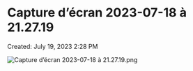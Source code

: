 # Capture d’écran 2023-07-18 à 21.27.19

Created: July 19, 2023 2:28 PM

![Capture d’écran 2023-07-18 à 21.27.19.png](Capture%20d%E2%80%99e%CC%81cran%202023-07-18%20a%CC%80%2021%2027%2019%206b49a8c4539c41909685b58260f43a41/Capture_decran_2023-07-18_a_21.27.19.png)